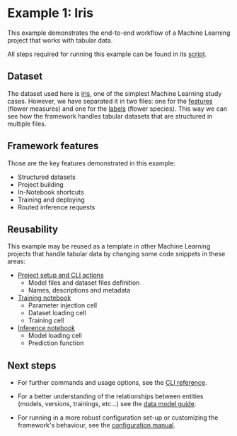
# Example 1: Iris

This example demonstrates the end-to-end workflow of a Machine
Learning project that works with tabular data.

All steps required for running this example can be found in its [script](https://github.com/noronha-dataops/noronha/tree/master/examples/iris/script.sh).

## Dataset

The dataset used here is [iris](https://en.wikipedia.org/wiki/Iris_flower_data_set), one of the simplest Machine Learning study cases. However, we have separated it in two files: one for the [features](https://github.com/noronha-dataops/noronha/tree/master/examples/iris/datasets/measures.csv) (flower measures) and one for the [labels](https://github.com/noronha-dataops/noronha/tree/master/examples/iris/datasets/species.csv) (flower species). This way we can see how the framework handles tabular datasets that are structured in multiple files.  

## Framework features

Those are the key features demonstrated in this example:

- Structured datasets
- Project building
- In-Notebook shortcuts
- Training and deploying
- Routed inference requests

## Reusability

This example may be reused as a template in other Machine Learning projects that handle tabular data by changing some code snippets in these areas:

- [Project setup and CLI actions](https://github.com/noronha-dataops/noronha/tree/master/examples/iris/script.sh)
    - Model files and dataset files definition
    - Names, descriptions and metadata
- [Training notebook](https://github.com/noronha-dataops/noronha/tree/master/examples/iris/notebooks/train.ipynb)
    - Parameter injection cell
    - Dataset loading cell
    - Training cell
- [Inference notebook](https://github.com/noronha-dataops/noronha/tree/master/examples/iris/notebooks/predict.ipynb)
    - Model loading cell
    - Prediction function

## Next steps

- For further commands and usage options, see the [CLI reference](https://noronha-dataops.readthedocs.io/en/latest/reference/cli.html).

- For a better understanding of the relationships between entities (models, versions, trainings, etc...) see the [data model guide](https://noronha-dataops.readthedocs.io/en/latest/guide/data_model.html).

- For running in a more robust configuration set-up or customizing the framework's behaviour, see the [configuration manual](https://noronha-dataops.readthedocs.io/en/latest/guide/configuration.html). 
